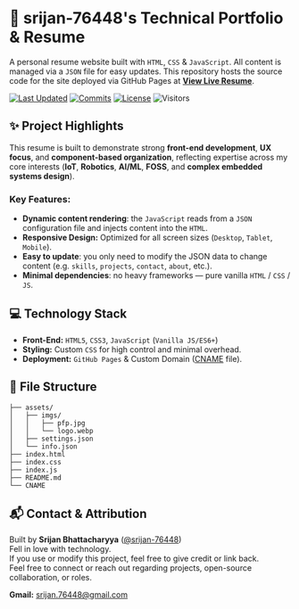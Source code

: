 # 🚀 srijan-76448's Technical Portfolio & Resume

A personal resume website built with `HTML`, `CSS` & `JavaScript`. All content is managed via a `JSON` file for easy updates. This repository hosts the source code for the site deployed via GitHub Pages at [**View Live Resume**](https://srijan.76448.org/).

<!-- ![version](https://img.shields.io/github/v/release/srijan-76448/Resume?style=plastic&color=brightgreen&label=Version) -->
[![Last Updated](https://img.shields.io/github/last-commit/srijan-76448/Resume/main?label=Last%20Updated&style=plastic&display_timestamp=committer)](https://github.com/srijan-76448/Resume/pulse/monthly)
[![Commits](https://img.shields.io/github/commit-activity/m/srijan-76448/Resume?label=Commits&style=plastic)](https://github.com/srijan-76448/Resume/commits)
[![License](https://img.shields.io/badge/-License-blue.svg?style=plastic)](LICENSE)
![Visitors](https://visitor-badge.laobi.icu/badge?page_id=srijan-76448/Resume?label=Visitors&style=plastic)

## ✨ Project Highlights

This resume is built to demonstrate strong **front-end development**, **UX focus**, and **component-based organization**, reflecting expertise across my core interests (**IoT**, **Robotics**, **AI/ML**, **FOSS**, and **complex embedded systems design**).

### Key Features:

- **Dynamic content rendering**: the `JavaScript` reads from a `JSON` configuration file and injects content into the `HTML`.
- **Responsive Design:** Optimized for all screen sizes (`Desktop`, `Tablet`, `Mobile`).
- **Easy to update**: you only need to modify the JSON data to change content (e.g. `skills`, `projects`, `contact`, `about`, etc.).
- **Minimal dependencies**: no heavy frameworks — pure vanilla `HTML` / `CSS` / `JS`.

## 💻 Technology Stack

- **Front-End:** `HTML5`, `CSS3`, `JavaScript` (`Vanilla JS/ES6+`)
- **Styling:** Custom `CSS` for high control and minimal overhead.
- **Deployment:** `GitHub Pages` & Custom Domain ([CNAME](CNAME) file).

<!-- ## 🛠️ How to Use / Run Locally

1. **Fork the repository**

    Click the "Fork" button in the top-right corner of the repository to create a new copy for your personal use.

2. **Clone the repository**

    ```bash
    git clone https://github.com/srijan-76448/Resume.git
    cd Resume
    ```

3. **Open it in your browser**
    Simply double-click `index.html` or serve it via a local HTTP server (recommended for JS import paths):

    ```bash
    # Using Python 3:
    python3 -m http.server 8000
    ```

   Then visit `http://localhost:8000` in your browser.

4. **Edit content**
    All personal info, skills, education, experience, etc. are configured via a JSON file (e.g. `data.json` or similar — locate where JSON is loaded in `index.js`). Change values there and reload the page to see updates.

## 🎨 Customization Tips & Suggestions

- Add or remove sections (e.g. Certifications, Hobbies) by extending the JSON schema and updating rendering logic in `index.js`.
- Tweak the styling (colors, fonts, layout) in `index.css` to match your personal branding.
- Add smooth scroll, animations, or theming toggles for more polish.
- Use a free hosting service (GitHub Pages, Netlify, Vercel) to deploy your resume online. -->

## 📂 File Structure

```
├── assets/
│   ├── imgs/
│   │   ├── pfp.jpg
│   │   └── logo.webp
│   ├── settings.json
│   └── info.json
├── index.html
├── index.css
├── index.js
├── README.md
└── CNAME
```

## 📬 Contact & Attribution

Built by **Srijan Bhattacharyya** ([@srijan-76448](https://github.com/srijan-76448)) <br>Fell in love with technology. <br>If you use or modify this project, feel free to give credit or link back. <br>Feel free to connect or reach out regarding projects, open-source collaboration, or roles.

**Gmail:** [srijan.76448@gmail.com](mailto:srijan.76448@gmail.com)
